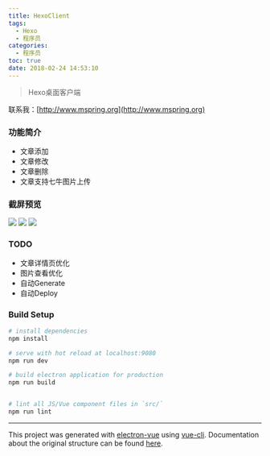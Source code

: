 ```yaml
---
title: HexoClient
tags:
  - Hexo
  - 程序员
categories:
  - 程序员
toc: true
date: 2018-02-24 14:53:10
---
```


> Hexo桌面客户端

联系我：[http://www.mspring.org](http://www.mspring.org)

### 功能简介
- 文章添加
- 文章修改
- 文章删除
- 文章支持七牛图片上传

### 截屏预览
![](http://file.mspring.org/66e3d556553c271fa6bbdd8ee6c02fe7!detail)
![](http://file.mspring.org/f2226b4d4256554c4b253af9f8b2e260!detail)
![](http://file.mspring.org/d24d7e4cbced83fa8d34268282dc8fb3!detail)

### TODO
- 文章详情页优化
- 图片查看优化
- 自动Generate
- 自动Deploy

### Build Setup

``` bash
# install dependencies
npm install

# serve with hot reload at localhost:9080
npm run dev

# build electron application for production
npm run build


# lint all JS/Vue component files in `src/`
npm run lint

```

---

This project was generated with [electron-vue](https://github.com/SimulatedGREG/electron-vue) using [vue-cli](https://github.com/vuejs/vue-cli). Documentation about the original structure can be found [here](https://simulatedgreg.gitbooks.io/electron-vue/content/index.html).
